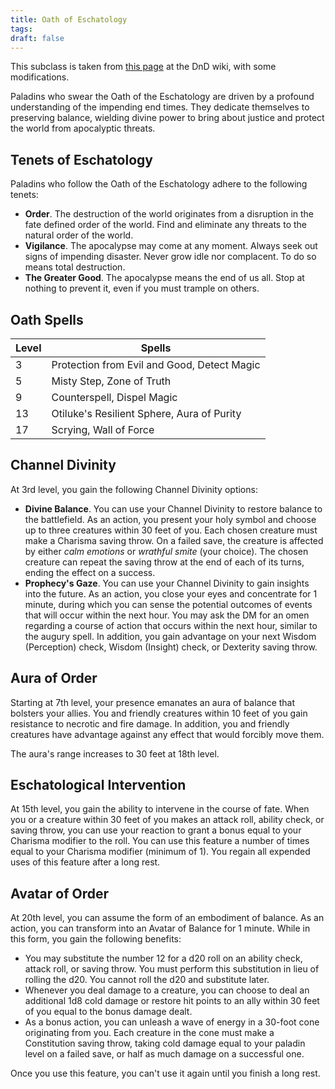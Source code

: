 ```yaml
---
title: Oath of Eschatology
tags: 
draft: false
---
```


This subclass is taken from [this page](https://www.dandwiki.com/wiki/Oath_of_Eschatology_(5e_Subclass)) at the DnD wiki, with some modifications.

Paladins who swear the Oath of the Eschatology are driven by a profound understanding of the impending end times. They dedicate themselves to preserving balance, wielding divine power to bring about justice and protect the world from apocalyptic threats.

## Tenets of Eschatology

Paladins who follow the Oath of the Eschatology adhere to the following tenets:

- **Order**. The destruction of the world originates from a disruption in the fate defined order of the world. Find and eliminate any threats to the natural order of the world.
- **Vigilance**. The apocalypse may come at any moment. Always seek out signs of impending disaster. Never grow idle nor complacent. To do so means total destruction.
- **The Greater Good**. The apocalypse means the end of us all. Stop at nothing to prevent it, even if you must trample on others.

## Oath Spells

| Level | Spells                                      |
| ----- | ------------------------------------------- |
| 3     | Protection from Evil and Good, Detect Magic |
| 5     | Misty Step, Zone of Truth                   |
| 9     | Counterspell, Dispel Magic                  |
| 13    | Otiluke's Resilient Sphere, Aura of Purity  |
| 17    | Scrying, Wall of Force                      |

## Channel Divinity

At 3rd level, you gain the following Channel Divinity options:

- **Divine Balance**. You can use your Channel Divinity to restore balance to the battlefield. As an action, you present your holy symbol and choose up to three creatures within 30 feet of you. Each chosen creature must make a Charisma saving throw. On a failed save, the creature is affected by either _calm emotions_ or _wrathful smite_ (your choice). The chosen creature can repeat the saving throw at the end of each of its turns, ending the effect on a success.
- **Prophecy's Gaze**. You can use your Channel Divinity to gain insights into the future. As an action, you close your eyes and concentrate for 1 minute, during which you can sense the potential outcomes of events that will occur within the next hour. You may ask the DM for an omen regarding a course of action that occurs within the next hour, similar to the augury spell.  In addition, you gain advantage on your next Wisdom (Perception) check, Wisdom (Insight) check, or Dexterity saving throw.

## Aura of Order

Starting at 7th level, your presence emanates an aura of balance that bolsters your allies. You and friendly creatures within 10 feet of you gain resistance to necrotic and fire damage. In addition, you and friendly creatures have advantage against any effect that would forcibly move them.

The aura's range increases to 30 feet at 18th level.

## Eschatological Intervention

At 15th level, you gain the ability to intervene in the course of fate. When you or a creature within 30 feet of you makes an attack roll, ability check, or saving throw, you can use your reaction to grant a bonus equal to your Charisma modifier to the roll. You can use this feature a number of times equal to your Charisma modifier (minimum of 1). You regain all expended uses of this feature after a long rest.

## Avatar of Order

At 20th level, you can assume the form of an embodiment of balance. As an action, you can transform into an Avatar of Balance for 1 minute. While in this form, you gain the following benefits:

- You may substitute the number 12 for a d20 roll on an ability check, attack roll, or saving throw. You must perform this substitution in lieu of rolling the d20. You cannot roll the d20 and substitute later.
- Whenever you deal damage to a creature, you can choose to deal an additional 1d8 cold damage or restore hit points to an ally within 30 feet of you equal to the bonus damage dealt.
- As a bonus action, you can unleash a wave of energy in a 30-foot cone originating from you. Each creature in the cone must make a Constitution saving throw, taking cold damage equal to your paladin level on a failed save, or half as much damage on a successful one.

Once you use this feature, you can't use it again until you finish a long rest.